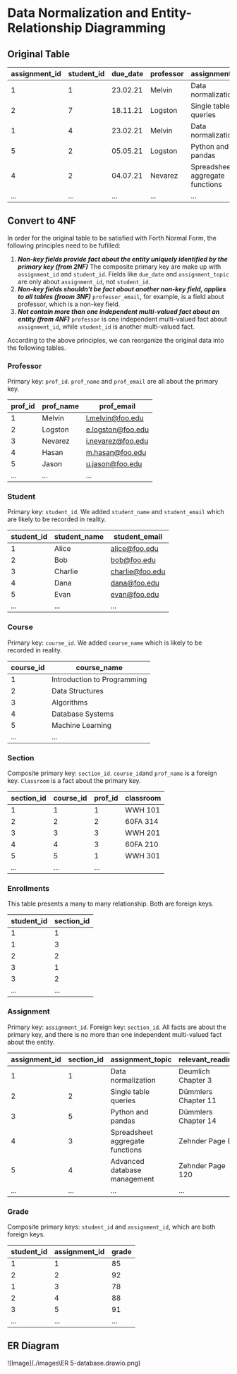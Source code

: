 # Data Normalization and Entity-Relationship Diagramming
## Original Table
| assignment_id | student_id | due_date | professor | assignment_topic                | classroom | grade | relevant_reading    | professor_email   |
| :------------ | :--------- | :------- | :-------- | :------------------------------ | :-------- | :---- | :------------------ | :---------------- |
| 1             | 1          | 23.02.21 | Melvin    | Data normalization              | WWH 101   | 80    | Deumlich Chapter 3  | l.melvin@foo.edu  |
| 2             | 7          | 18.11.21 | Logston   | Single table queries            | 60FA 314  | 25    | Dümmlers Chapter 11 | e.logston@foo.edu |
| 1             | 4          | 23.02.21 | Melvin    | Data normalization              | WWH 101   | 75    | Deumlich Chapter 3  | l.melvin@foo.edu  |
| 5             | 2          | 05.05.21 | Logston   | Python and pandas               | 60FA 314  | 92    | Dümmlers Chapter 14 | e.logston@foo.edu |
| 4             | 2          | 04.07.21 | Nevarez   | Spreadsheet aggregate functions | WWH 201   | 65    | Zehnder Page 87     | i.nevarez@foo.edu |
| ...           | ...        | ...      | ...       | ...                             | ...       | ...   | ...                 | ...               |

## Convert to 4NF
In order for the original table to be satisfied with Forth Normal Form, the following principles need to be fufilled:
1. ***Non-key fields provide fact about the entity uniquely identified by the primary key (from 2NF)*** The composite primary key are make up with `assignment_id` and `student_id`. Fields like `due_date` and `assignment_topic` are only about `assignment_id`, not `student_id`. 
2. ***Non-key fields shouldn't be fact about another non-key field, applies to all tables (froom 3NF)*** `professor_email`, for example, is a field about professor, which is a non-key field.
3. ***Not contain more than one independent multi-valued fact about an entity (from 4NF)*** `professor` is one independent multi-valued fact about `assignment_id`, while `student_id` is another multi-valued fact. 

According to the above principles, we can reorganize the original data into the following tables.

### Professor 
Primary key: `prof_id`. `prof_name` and `prof_email` are all about the primary key. 

| prof_id | prof_name | prof_email            |
|---------|-----------|-----------------------|
| 1       | Melvin    | l.melvin@foo.edu |
| 2       | Logston   | e.logston@foo.edu |
| 3       | Nevarez   | i.nevarez@foo.edu |
| 4       | Hasan      | m.hasan@foo.edu   |
| 5       | Jason    | u.jason@foo.edu |
| ...     | ...       | ...      |

### Student
Primary key: `student_id`. We added `student_name` and `student_email` which are likely to be recorded in reality.

| student_id | student_name | student_email           |
|------------|--------------|-------------------------|
| 1          | Alice        | alice@foo.edu     |
| 2          | Bob          | bob@foo.edu       |
| 3          | Charlie      | charlie@foo.edu   |
| 4          | Dana         | dana@foo.edu      |
| 5          | Evan         | evan@foo.edu      |
| ...     | ...       | ...      |

### Course
Primary key: `course_id`. We added `course_name` which is likely to be recorded in reality.

| course_id | course_name                  |
|-----------|------------------------------|
| 1         | Introduction to Programming  |
| 2         | Data Structures              |
| 3         | Algorithms                   |
| 4         | Database Systems             |
| 5         | Machine Learning             |
| ...     | ...       | ...      |

### Section
Composite primary key: `section_id`. `course_id`and `prof_name` is a foreign key. `Classroom` is a fact about the primary key. 

| section_id | course_id | prof_id | classroom |
|------------|-----------|-----------|-----------|
| 1          | 1         | 1    | WWH 101   |
| 2          | 2         | 2   | 60FA 314  |
| 3          | 3         | 3   | WWH 201   |
| 4          | 4         | 3      | 60FA 210  |
| 5          | 5         | 1    | WWH 301   |
| ...     | ...       | ...      |

### Enrollments
This table presents a many to many relationship. Both are foreign keys. 

| student_id | section_id |
|------------|------------|
| 1          | 1          |
| 1          | 3          |
| 2          | 2          |
| 3          | 1          |
| 3          | 2          |
| ...     | ...       |


### Assignment
Primary key: `assignment_id`. Foreign key: `section_id`. All facts are about the primary key, and there is no more than one independent multi-valued fact about the entity. 

| assignment_id | section_id | assignment_topic                  | relevant_reading       | due_date   |
|---------------|------------|-----------------------------------|------------------------|------------|
| 1             | 1          | Data normalization                | Deumlich Chapter 3     | 23-02-2021 |
| 2             | 2          | Single table queries              | Dümmlers Chapter 11    | 18-11-2021 |
| 3             | 5          | Python and pandas                 | Dümmlers Chapter 14    | 05-05-2021 |
| 4             | 3          | Spreadsheet aggregate functions   | Zehnder Page 87        | 04-07-2021 |
| 5             | 4          | Advanced database management      | Zehnder Page 120   | 12-08-2021 |
| ...     | ...       | ...      | ...      | ...      |

### Grade
Composite primary keys: `student_id` and `assignment_id`, which are both foreign keys.

| student_id | assignment_id | grade |
|------------|---------------|-------|
| 1          | 1             | 85    |
| 2          | 2             | 92    |
| 1          | 3             | 78    |
| 2          | 4             | 88    |
| 3          | 5             | 91    |
| ...     | ...       | ...      |

## ER Diagram
![Image](./images\ER 5-database.drawio.png)
